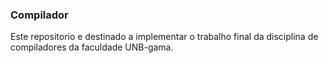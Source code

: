 ### Compilador
Este repositorio e destinado a implementar o trabalho final da disciplina de compiladores da faculdade UNB-gama.
